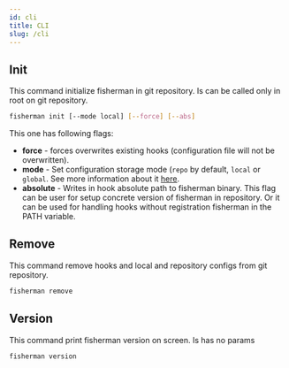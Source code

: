 ```yaml
---
id: cli
title: CLI
slug: /cli
---
```


## Init

This command initialize fisherman in git repository. Is can  be called only in root on git repository.

```bash
fisherman init [--mode local] [--force] [--abs]
```

This one has following flags:

- **force** - forces overwrites existing hooks (configuration file will not be overwritten).
- **mode** - Set configuration storage mode (`repo` by default, `local` or `global`. See more information about it [here](/docs/configuration/configuration-files#configuration-file-inheritance).
- **absolute** - Writes in hook absolute path to fisherman binary. This flag can be user for setup concrete version of fisherman in repository. Or it can be used for handling hooks without registration fisherman in the PATH variable.

## Remove

This command remove hooks and local and repository configs from git repository.

```bash
fisherman remove
```

## Version

This command print fisherman version on screen. Is has no params

```bash
fisherman version
```
